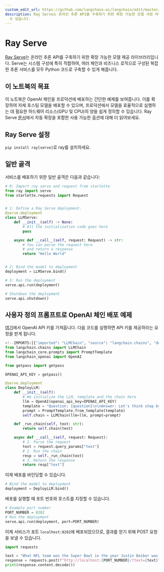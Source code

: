 ```yaml
---
custom_edit_url: https://github.com/langchain-ai/langchain/edit/master/docs/docs/integrations/providers/ray_serve.ipynb
description: Ray Serve는 온라인 추론 API를 구축하기 위한 확장 가능한 모델 서빙 라이브러리로, 복잡한 추론 서비스를 쉽게 구성할
  수 있습니다.
---
```


# Ray Serve

[Ray Serve](https://docs.ray.io/en/latest/serve/index.html)는 온라인 추론 API를 구축하기 위한 확장 가능한 모델 제공 라이브러리입니다. Serve는 시스템 구성에 특히 적합하여, 여러 체인과 비즈니스 로직으로 구성된 복잡한 추론 서비스를 모두 Python 코드로 구축할 수 있게 해줍니다.

## 이 노트북의 목표
이 노트북은 OpenAI 체인을 프로덕션에 배포하는 간단한 예제를 보여줍니다. 이를 확장하여 자체 호스팅 모델을 배포할 수 있으며, 프로덕션에서 모델을 효율적으로 실행하는 데 필요한 하드웨어 리소스(GPU 및 CPU)의 양을 쉽게 정의할 수 있습니다. Ray Serve [문서](https://docs.ray.io/en/latest/serve/getting_started.html)에서 자동 확장을 포함한 사용 가능한 옵션에 대해 더 읽어보세요.

## Ray Serve 설정
`pip install ray[serve]`로 ray를 설치하세요.

## 일반 골격

서비스를 배포하기 위한 일반 골격은 다음과 같습니다:

```python
# 0: Import ray serve and request from starlette
from ray import serve
from starlette.requests import Request


# 1: Define a Ray Serve deployment.
@serve.deployment
class LLMServe:
    def __init__(self) -> None:
        # All the initialization code goes here
        pass

    async def __call__(self, request: Request) -> str:
        # You can parse the request here
        # and return a response
        return "Hello World"


# 2: Bind the model to deployment
deployment = LLMServe.bind()

# 3: Run the deployment
serve.api.run(deployment)
```


```python
# Shutdown the deployment
serve.api.shutdown()
```


## 사용자 정의 프롬프트로 OpenAI 체인 배포 예제

[여기](https://platform.openai.com/account/api-keys)에서 OpenAI API 키를 가져옵니다. 다음 코드를 실행하면 API 키를 제공하라는 요청을 받게 됩니다.

```python
<!--IMPORTS:[{"imported": "LLMChain", "source": "langchain.chains", "docs": "https://api.python.langchain.com/en/latest/chains/langchain.chains.llm.LLMChain.html", "title": "Ray Serve"}, {"imported": "PromptTemplate", "source": "langchain_core.prompts", "docs": "https://api.python.langchain.com/en/latest/prompts/langchain_core.prompts.prompt.PromptTemplate.html", "title": "Ray Serve"}, {"imported": "OpenAI", "source": "langchain_openai", "docs": "https://api.python.langchain.com/en/latest/llms/langchain_openai.llms.base.OpenAI.html", "title": "Ray Serve"}]-->
from langchain.chains import LLMChain
from langchain_core.prompts import PromptTemplate
from langchain_openai import OpenAI
```


```python
from getpass import getpass

OPENAI_API_KEY = getpass()
```


```python
@serve.deployment
class DeployLLM:
    def __init__(self):
        # We initialize the LLM, template and the chain here
        llm = OpenAI(openai_api_key=OPENAI_API_KEY)
        template = "Question: {question}\n\nAnswer: Let's think step by step."
        prompt = PromptTemplate.from_template(template)
        self.chain = LLMChain(llm=llm, prompt=prompt)

    def _run_chain(self, text: str):
        return self.chain(text)

    async def __call__(self, request: Request):
        # 1. Parse the request
        text = request.query_params["text"]
        # 2. Run the chain
        resp = self._run_chain(text)
        # 3. Return the response
        return resp["text"]
```


이제 배포를 바인딩할 수 있습니다.

```python
# Bind the model to deployment
deployment = DeployLLM.bind()
```


배포를 실행할 때 포트 번호와 호스트를 지정할 수 있습니다.

```python
# Example port number
PORT_NUMBER = 8282
# Run the deployment
serve.api.run(deployment, port=PORT_NUMBER)
```


이제 서비스가 포트 `localhost:8282`에 배포되었으므로, 결과를 얻기 위해 POST 요청을 보낼 수 있습니다.

```python
import requests

text = "What NFL team won the Super Bowl in the year Justin Beiber was born?"
response = requests.post(f"http://localhost:{PORT_NUMBER}/?text={text}")
print(response.content.decode())
```